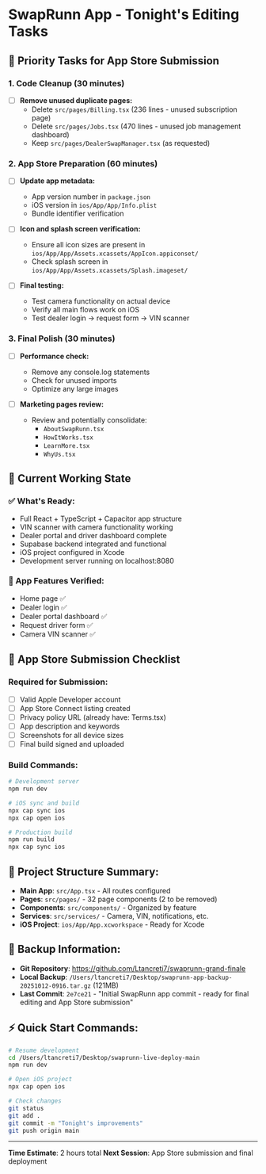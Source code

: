 # SwapRunn App - Tonight's Editing Tasks

## 🎯 Priority Tasks for App Store Submission

### 1. Code Cleanup (30 minutes)

- [ ] **Remove unused duplicate pages:**
  - Delete `src/pages/Billing.tsx` (236 lines - unused subscription page)
  - Delete `src/pages/Jobs.tsx` (470 lines - unused job management dashboard)
  - Keep `src/pages/DealerSwapManager.tsx` (as requested)

### 2. App Store Preparation (60 minutes)

- [ ] **Update app metadata:**
  - App version number in `package.json`
  - iOS version in `ios/App/App/Info.plist`
  - Bundle identifier verification
- [ ] **Icon and splash screen verification:**
  - Ensure all icon sizes are present in `ios/App/App/Assets.xcassets/AppIcon.appiconset/`
  - Check splash screen in `ios/App/App/Assets.xcassets/Splash.imageset/`

- [ ] **Final testing:**
  - Test camera functionality on actual device
  - Verify all main flows work on iOS
  - Test dealer login → request form → VIN scanner

### 3. Final Polish (30 minutes)

- [ ] **Performance check:**
  - Remove any console.log statements
  - Check for unused imports
  - Optimize any large images

- [ ] **Marketing pages review:**
  - Review and potentially consolidate:
    - `AboutSwapRunn.tsx`
    - `HowItWorks.tsx`
    - `LearnMore.tsx`
    - `WhyUs.tsx`

## 🔧 Current Working State

### ✅ What's Ready:

- Full React + TypeScript + Capacitor app structure
- VIN scanner with camera functionality working
- Dealer portal and driver dashboard complete
- Supabase backend integrated and functional
- iOS project configured in Xcode
- Development server running on localhost:8080

### 📱 App Features Verified:

- Home page ✅
- Dealer login ✅
- Dealer portal dashboard ✅
- Request driver form ✅
- Camera VIN scanner ✅

## 🚀 App Store Submission Checklist

### Required for Submission:

- [ ] Valid Apple Developer account
- [ ] App Store Connect listing created
- [ ] Privacy policy URL (already have: Terms.tsx)
- [ ] App description and keywords
- [ ] Screenshots for all device sizes
- [ ] Final build signed and uploaded

### Build Commands:

```bash
# Development server
npm run dev

# iOS sync and build
npx cap sync ios
npx cap open ios

# Production build
npm run build
npx cap sync ios
```

## 📂 Project Structure Summary:

- **Main App**: `src/App.tsx` - All routes configured
- **Pages**: `src/pages/` - 32 page components (2 to be removed)
- **Components**: `src/components/` - Organized by feature
- **Services**: `src/services/` - Camera, VIN, notifications, etc.
- **iOS Project**: `ios/App/App.xcworkspace` - Ready for Xcode

## 💾 Backup Information:

- **Git Repository**: https://github.com/Ltancreti7/swaprunn-grand-finale
- **Local Backup**: `/Users/ltancreti7/Desktop/swaprunn-app-backup-20251012-0916.tar.gz` (121MB)
- **Last Commit**: `2e7ce21` - "Initial SwapRunn app commit - ready for final editing and App Store submission"

## ⚡ Quick Start Commands:

```bash
# Resume development
cd /Users/ltancreti7/Desktop/swaprunn-live-deploy-main
npm run dev

# Open iOS project
npx cap open ios

# Check changes
git status
git add .
git commit -m "Tonight's improvements"
git push origin main
```

---

**Time Estimate**: 2 hours total
**Next Session**: App Store submission and final deployment
